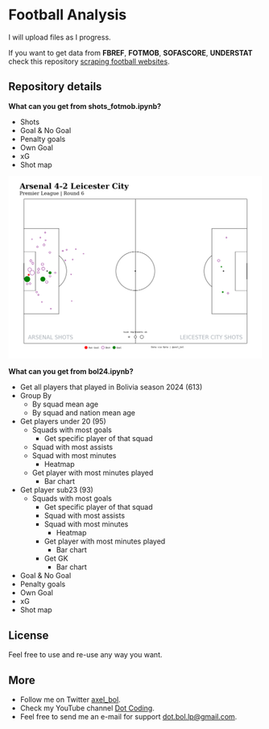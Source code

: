 # Football Analysis

I will upload files as I progress.

If you want to get data from **FBREF**, **FOTMOB**, **SOFASCORE**, **UNDERSTAT** check this repository [scraping football websites](https://github.com/axelbol/scraping-football-sites).

## Repository details

__What can you get from shots_fotmob.ipynb?__

- Shots
- Goal & No Goal
- Penalty goals
- Own Goal
- xG
- Shot map

![shotmap](https://github.com/axelbol/football-analysis/blob/main/images/image.png?raw=true)

__What can you get from bol24.ipynb?__

- Get all players that played in Bolivia season 2024 (613)
- Group By
  - By squad mean age
  - By squad and nation mean age
- Get players under 20 (95)
  - Squads with most goals
    - Get specific player of that squad
  - Squad with most assists
  - Squad with most minutes
    - Heatmap
  - Get player with most minutes played
    - Bar chart
- Get player sub23 (93)
  - Squads with most goals
      - Get specific player of that squad
    - Squad with most assists
    - Squad with most minutes
      - Heatmap
    - Get player with most minutes played
      - Bar chart
    - Get GK
      - Bar chart
- Goal & No Goal
- Penalty goals
- Own Goal
- xG
- Shot map

## License

Feel free to use and re-use any way you want.

## More

- Follow me on Twitter [axel_bol](https://x.com/axel_bol).
- Check my YouTube channel [Dot Coding](https://www.youtube.com/@DotCoding).
- Feel free to send me an e-mail for support [dot.bol.lp@gmail.com](mailto:dot.bol.lp@gmail.com).

